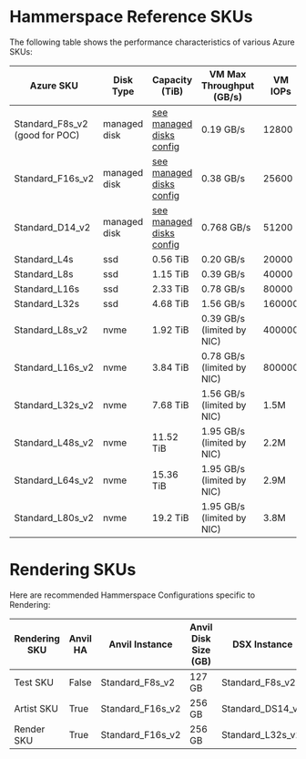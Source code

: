 # Hammerspace Reference SKUs

The following table shows the performance characteristics of various Azure SKUs:

| Azure SKU | Disk Type | Capacity (TiB) | VM Max Throughput (GB/s) | VM IOPs |
| --- | --- | --- | --- | --- |
| Standard_F8s_v2 (good for POC) | managed disk | [see managed disks config](https://azure.microsoft.com/en-us/pricing/details/managed-disks/) | 0.19 GB/s | 12800 |
| Standard_F16s_v2 | managed disk | [see managed disks config](https://azure.microsoft.com/en-us/pricing/details/managed-disks/) | 0.38 GB/s | 25600 |
| Standard_D14_v2 | managed disk | [see managed disks config](https://azure.microsoft.com/en-us/pricing/details/managed-disks/) | 0.768 GB/s | 51200 |
| Standard_L4s | ssd | 0.56 TiB | 0.20 GB/s | 20000 |
| Standard_L8s | ssd | 1.15 TiB | 0.39 GB/s | 40000 |
| Standard_L16s | ssd | 2.33 TiB | 0.78 GB/s | 80000 |
| Standard_L32s | ssd | 4.68 TiB | 1.56 GB/s | 160000 |
| Standard_L8s_v2 | nvme | 1.92 TiB | 0.39 GB/s (limited by NIC) | 400000 |
| Standard_L16s_v2 | nvme | 3.84 TiB | 0.78 GB/s (limited by NIC) | 800000 |
| Standard_L32s_v2 | nvme | 7.68 TiB | 1.56 GB/s (limited by NIC) | 1.5M |
| Standard_L48s_v2 | nvme | 11.52 TiB | 1.95 GB/s (limited by NIC) | 2.2M |
| Standard_L64s_v2 | nvme | 15.36 TiB | 1.95 GB/s (limited by NIC) | 2.9M |
| Standard_L80s_v2 | nvme | 19.2 TiB  | 1.95 GB/s (limited by NIC) | 3.8M |

# Rendering SKUs

Here are recommended Hammerspace Configurations specific to Rendering:

| Rendering SKU | Anvil HA | Anvil Instance | Anvil Disk Size (GB) | DSX Instance | DSX Instance Count | Disk Size Per VM (GB) |
| --- | --- | --- | --- | --- | --- | --- |
| Test SKU | False | Standard_F8s_v2 | 127 GB | Standard_F8s_v2 | 1 | 511GB |
| Artist SKU | True | Standard_F16s_v2 | 256 GB | Standard_DS14_v2 | 3 | 1024GB |
| Render SKU | True | Standard_F16s_v2 | 256 GB | Standard_L32s_v2 | 3 | N/A |